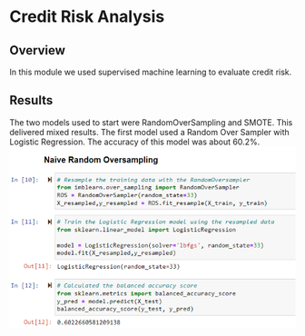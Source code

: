 # Credit Risk Analysis
## Overview
In this module we used supervised machine learning to evaluate credit risk.
## Results
The two models used to start were RandomOverSampling and SMOTE. This delivered mixed results. The first model used a Random Over Sampler with Logistic Regression. The accuracy of this model was about 60.2%. 
![](https://github.com/ryanstaudhammer/Credit_Risk_Analysis/blob/main/Resources/ROS.png)
